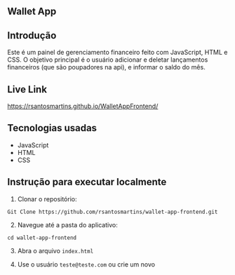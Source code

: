 ## Wallet App

## Introdução

Este é um painel de gerenciamento financeiro feito com JavaScript, HTML e CSS. O objetivo principal é o usuário adicionar e deletar lançamentos financeiros (que são poupadores na api), e informar o saldo do mês.

## Live Link
https://rsantosmartins.github.io/WalletAppFrontend/

## Tecnologias usadas 
 
 - JavaScript
 - HTML
 - CSS

 ## Instrução para executar localmente

 1. Clonar o repositório:

 ```
 Git Clone https://github.com/rsantosmartins/wallet-app-frontend.git
 ```

 2. Navegue até a pasta do aplicativo:

 ```
 cd wallet-app-frontend
 ```

 3. Abra o arquivo `index.html` 

 4. Use o usuário `teste@teste.com` ou crie um novo
